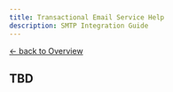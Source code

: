 ```yaml
---
title: Transactional Email Service Help
description: SMTP Integration Guide
---
```


[&larr; back to Overview](/email)

## TBD